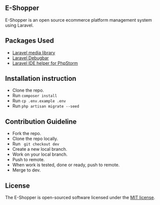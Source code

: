 ## E-Shopper

E-Shopper is an open source ecommerce platform management system using Laravel.
## Packages Used
- [Laravel media library](https://github.com/spatie/laravel-medialibrary)
- [Laravel Debugbar](https://github.com/barryvdh/laravel-debugbar)
- [Laravel IDE helper for PhpStorm](https://github.com/barryvdh/laravel-ide-helper)

## Installation instruction

- Clone the repo.
- Run `composer install`
- Run `cp .env.example .env`
- Run `php artisan migrate --seed`

## Contribution Guideline

- Fork the repo.
- Clone the repo locally.
- Run ` git checkout dev`
-  Create a new local branch.
- Work on your local branch.
- Push to remote.
- When work is tested, done or ready, push to remote.
- Merge to dev.

## License

The E-Shopper is open-sourced software licensed under the [MIT license](https://opensource.org/licenses/MIT).
